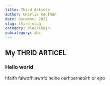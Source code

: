 ```yaml
---
title: Third Article
author: CHarlie Kaufman
date: December 2022
slug: third-slug
category: blockchain
subcategory: abc
---
```


## My THRID ARTICEL
### Hello world

hfaifh faiwofhiawhfo heihe oerhoerheoirh or ejro